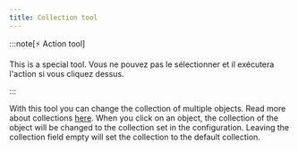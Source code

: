 ```yaml
---
title: Collection tool
---
```


:::note[⚡ Action tool]

This is a special tool.
Vous ne pouvez pas le sélectionner et il exécutera l'action si vous cliquez dessus.

:::

With this tool you can change the collection of multiple objects. Read more about collections [here](../collections.md).
When you click on an object, the collection of the object will be changed to the collection set in the configuration. Leaving the collection field empty will set the collection to the default collection.
